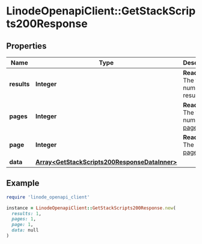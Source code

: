 # LinodeOpenapiClient::GetStackScripts200Response

## Properties

| Name | Type | Description | Notes |
| ---- | ---- | ----------- | ----- |
| **results** | **Integer** | __Read-only__ The total number of results. | [optional][readonly] |
| **pages** | **Integer** | __Read-only__ The total number of [pages](https://techdocs.akamai.com/linode-api/reference/pagination). | [optional][readonly] |
| **page** | **Integer** | __Read-only__ The current [page](https://techdocs.akamai.com/linode-api/reference/pagination). | [optional][readonly] |
| **data** | [**Array&lt;GetStackScripts200ResponseDataInner&gt;**](GetStackScripts200ResponseDataInner.md) |  | [optional] |

## Example

```ruby
require 'linode_openapi_client'

instance = LinodeOpenapiClient::GetStackScripts200Response.new(
  results: 1,
  pages: 1,
  page: 1,
  data: null
)
```

